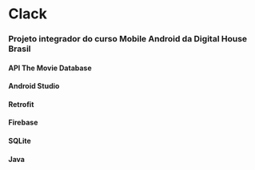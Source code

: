 # Clack

### Projeto integrador do curso Mobile Android da Digital House Brasil

#### API The Movie Database
#### Android Studio
#### Retrofit
#### Firebase
#### SQLite
#### Java
